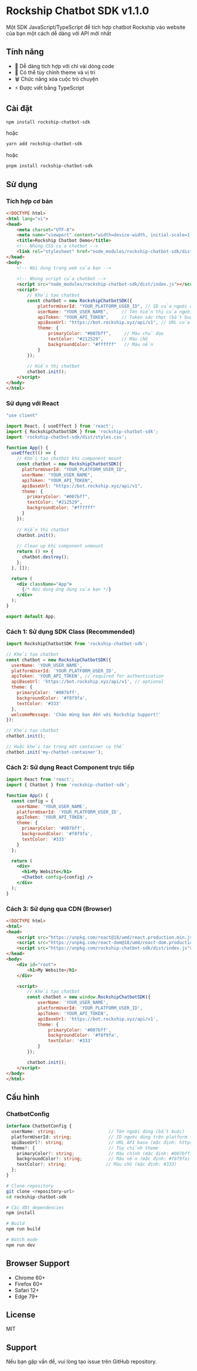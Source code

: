 # Rockship Chatbot SDK v1.1.0

Một SDK JavaScript/TypeScript để tích hợp chatbot Rockship vào website của bạn một cách dễ dàng với API mới nhất

## Tính năng

- 🚀 Dễ dàng tích hợp với chỉ vài dòng code
- 🎨 Có thể tùy chỉnh theme và vị trí
- 🗑️ Chức năng xóa cuộc trò chuyện
- ⚡ Được viết bằng TypeScript

## Cài đặt

```bash
npm install rockship-chatbot-sdk
```

hoặc

```bash
yarn add rockship-chatbot-sdk
```

hoặc

```bash
pnpm install rockship-chatbot-sdk
```

## Sử dụng

### Tích hợp cơ bản

```html
<!DOCTYPE html>
<html lang="vi">
<head>
    <meta charset="UTF-8">
    <meta name="viewport" content="width=device-width, initial-scale=1.0">
    <title>Rockship Chatbot Demo</title>
    <!-- Nhúng CSS của chatbot -->
    <link rel="stylesheet" href="node_modules/rockship-chatbot-sdk/dist/styles.css">
</head>
<body>
    <!-- Nội dung trang web của bạn -->
    
    <!-- Nhúng script của chatbot -->
    <script src="node_modules/rockship-chatbot-sdk/dist/index.js"></script>
    <script>
        // Khởi tạo chatbot
        const chatbot = new RockshipChatbotSDK({
            platformUserId: "YOUR_PLATFORM_USER_ID", // ID của người dùng (bắt buộc)
            userName: "YOUR_USER_NAME",     // Tên hiển thị của người dùng
            apiToken: "YOUR_API_TOKEN",     // Token xác thực (bắt buộc)
            apiBaseUrl: "https://bot.rockship.xyz/api/v1", // URL của API
            theme: {
                primaryColor: "#007bff",     // Màu chủ đạo
                textColor: "#212529",       // Màu chữ
                backgroundColor: "#ffffff"   // Màu nền
            }
        });
        
        // Hiển thị chatbot
        chatbot.init();
    </script>
</body>
</html>
```

### Sử dụng với React

```jsx
"use client"

import React, { useEffect } from 'react';
import { RockshipChatbotSDK } from 'rockship-chatbot-sdk';
import 'rockship-chatbot-sdk/dist/styles.css';

function App() {
  useEffect(() => {
    // Khởi tạo chatbot khi component mount
    const chatbot = new RockshipChatbotSDK({
      platformUserId: "YOUR_PLATFORM_USER_ID",
      userName: "YOUR_USER_NAME",
      apiToken: "YOUR_API_TOKEN",
      apiBaseUrl: "https://bot.rockship.xyz/api/v1",
      theme: {
        primaryColor: "#007bff",
        textColor: "#212529",
        backgroundColor: "#ffffff"
      }
    });
    
    // Hiển thị chatbot
    chatbot.init();
    
    // Clean up khi component unmount
    return () => {
      chatbot.destroy();
    };
  }, []);

  return (
    <div className="App">
      {/* Nội dung ứng dụng của bạn */}
    </div>
  );
}

export default App;
```

### Cách 1: Sử dụng SDK Class (Recommended)

```javascript
import RockshipChatbotSDK from 'rockship-chatbot-sdk';

// Khởi tạo chatbot
const chatbot = new RockshipChatbotSDK({
  userName: 'YOUR_USER_NAME',
  platformUserId: 'YOUR_PLATFORM_USER_ID',
  apiToken: 'YOUR_API_TOKEN', // required for authentication
  apiBaseUrl: 'https://bot.rockship.xyz/api/v1', // optional
  theme: {
    primaryColor: '#007bff',
    backgroundColor: '#f8f9fa',
    textColor: '#333'
  },
  welcomeMessage: 'Chào mừng bạn đến với Rockship Support!'
});

// Khởi tạo chatbot
chatbot.init();

// Hoặc khởi tạo trong một container cụ thể
chatbot.init('my-chatbot-container');
```

### Cách 2: Sử dụng React Component trực tiếp

```jsx
import React from 'react';
import { Chatbot } from 'rockship-chatbot-sdk';

function App() {
  const config = {
    userName: 'YOUR_USER_NAME',
    platformUserId: 'YOUR_PLATFORM_USER_ID',
    apiToken: 'YOUR_API_TOKEN',
    theme: {
      primaryColor: '#007bff',
      backgroundColor: '#f8f9fa',
      textColor: '#333'
    }
  };

  return (
    <div>
      <h1>My Website</h1>
      <Chatbot config={config} />
    </div>
  );
}
```

### Cách 3: Sử dụng qua CDN (Browser)

```html
<!DOCTYPE html>
<html>
<head>
    <script src="https://unpkg.com/react@18/umd/react.production.min.js"></script>
    <script src="https://unpkg.com/react-dom@18/umd/react-dom.production.min.js"></script>
    <script src="https://unpkg.com/rockship-chatbot-sdk/dist/index.js"></script>
</head>
<body>
    <div id="root">
        <h1>My Website</h1>
    </div>

    <script>
        // Khởi tạo chatbot
        const chatbot = new window.RockshipChatbotSDK({
            userName: 'YOUR_USER_NAME',
            platformUserId: 'YOUR_PLATFORM_USER_ID',
            apiToken: 'YOUR_API_TOKEN',
            apiBaseUrl: 'https://bot.rockship.xyz/api/v1',
            theme: {
                primaryColor: '#007bff',
                backgroundColor: '#f8f9fa',
                textColor: '#333'
            }
        });

        chatbot.init();
    </script>
</body>
</html>
```

## Cấu hình

### ChatbotConfig

```typescript
interface ChatbotConfig {
  userName: string;                    // Tên người dùng (bắt buộc)
  platformUserId: string;              // ID người dùng trên platform (bắt buộc)
  apiBaseUrl?: string;                 // URL API base (mặc định: https://cyhome.rockship.xyz/api/v1)
  theme?: {                            // Tùy chỉnh theme
    primaryColor?: string;             // Màu chính (mặc định: #007bff)
    backgroundColor?: string;          // Màu nền (mặc định: #f8f9fa)
    textColor?: string;               // Màu chữ (mặc định: #333)
  };
}
```

```bash
# Clone repository
git clone <repository-url>
cd rockship-chatbot-sdk

# Cài đặt dependencies
npm install

# Build
npm run build

# Watch mode
npm run dev
```

## Browser Support

- Chrome 60+
- Firefox 60+
- Safari 12+
- Edge 79+

## License

MIT

## Support

Nếu bạn gặp vấn đề, vui lòng tạo issue trên GitHub repository.
